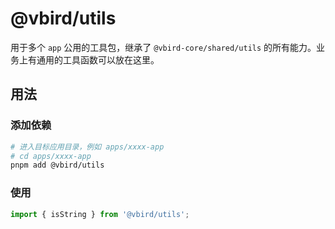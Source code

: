# @vbird/utils

用于多个 `app` 公用的工具包，继承了 `@vbird-core/shared/utils` 的所有能力。业务上有通用的工具函数可以放在这里。

## 用法

### 添加依赖

```bash
# 进入目标应用目录，例如 apps/xxxx-app
# cd apps/xxxx-app
pnpm add @vbird/utils
```

### 使用

```ts
import { isString } from '@vbird/utils';
```
